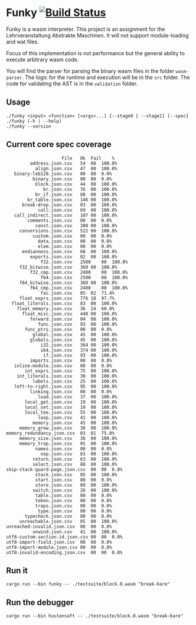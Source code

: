 # Funky [![Build Status](https://travis-ci.org/kper/funky.svg?branch=master)](https://travis-ci.org/kper/funky)

Funky is a wasm interpreter. This project is an assignment for the Lehrveranstaltung Abstrakte Maschinen. It will not support module-loading and wat files.

Focus of this implementation is not performance but the general ability to execute arbitrary wasm code.

You will find the parser for parsing the binary wasm files in the folder `wasm-parser`. The logic for the runtime and execution will be in the `src` folder. The code for validating the AST is in the `validation` folder.

## Usage

```
./funky <input> <function> [<args>...] [--stage0 | --stage1] [--spec]
./funky (-h | --help)
./funky --version
```

## Current core spec coverage

~~~
                     File	Ok	Fail	%
         address.json.csv	54	00	100.0%
           align.json.csv	47	00	100.0%
   binary-leb128.json.csv	00	00	0.0%
          binary.json.csv	00	00	0.0%
           block.json.csv	44	00	100.0%
              br.json.csv	76	00	100.0%
           br_if.json.csv	88	00	100.0%
        br_table.json.csv	146	00	100.0%
      break-drop.json.csv	03	00	100.0%
            call.json.csv	69	00	100.0%
   call_indirect.json.csv	107	00	100.0%
        comments.json.csv	00	00	0.0%
           const.json.csv	300	00	100.0%
     conversions.json.csv	522	00	100.0%
          custom.json.csv	00	00	0.0%
            data.json.csv	00	00	0.0%
            elem.json.csv	00	00	0.0%
      endianness.json.csv	68	00	100.0%
         exports.json.csv	02	00	100.0%
             f32.json.csv	2500	00	100.0%
     f32_bitwise.json.csv	360	00	100.0%
         f32_cmp.json.csv	2400	00	100.0%
             f64.json.csv	2500	00	100.0%
     f64_bitwise.json.csv	360	00	100.0%
         f64_cmp.json.csv	2400	00	100.0%
             fac.json.csv	05	02	71.4%
     float_exprs.json.csv	776	18	97.7%
  float_literals.json.csv	83	00	100.0%
    float_memory.json.csv	36	24	60.0%
      float_misc.json.csv	440	00	100.0%
         forward.json.csv	04	00	100.0%
            func.json.csv	93	00	100.0%
       func_ptrs.json.csv	00	00	0.0%
          global.json.csv	45	00	100.0%
         globals.json.csv	45	00	100.0%
             i32.json.csv	364	00	100.0%
             i64.json.csv	374	00	100.0%
              if.json.csv	93	00	100.0%
         imports.json.csv	00	00	0.0%
   inline-module.json.csv	00	00	0.0%
       int_exprs.json.csv	75	00	100.0%
    int_literals.json.csv	30	00	100.0%
          labels.json.csv	25	00	100.0%
   left-to-right.json.csv	95	00	100.0%
         linking.json.csv	00	00	0.0%
            load.json.csv	37	00	100.0%
       local_get.json.csv	19	00	100.0%
       local_set.json.csv	19	00	100.0%
       local_tee.json.csv	55	00	100.0%
            loop.json.csv	41	00	100.0%
          memory.json.csv	45	00	100.0%
     memory_grow.json.csv	30	00	100.0%
memory_redundancy.json.csv	03	01	75.0%
     memory_size.json.csv	36	00	100.0%
     memory_trap.json.csv	05	00	100.0%
           names.json.csv	00	00	0.0%
             nop.json.csv	83	00	100.0%
          return.json.csv	63	00	100.0%
          select.json.csv	88	00	100.0%
skip-stack-guard-page.json.csv	00	00	0.0%
           stack.json.csv	05	00	100.0%
           start.json.csv	00	00	0.0%
           store.json.csv	09	00	100.0%
          switch.json.csv	26	00	100.0%
           table.json.csv	00	00	0.0%
           token.json.csv	00	00	0.0%
           traps.json.csv	00	00	0.0%
            type.json.csv	00	00	0.0%
       typecheck.json.csv	00	00	0.0%
     unreachable.json.csv	05	00	100.0%
unreached-invalid.json.csv	00	00	0.0%
          unwind.json.csv	41	00	100.0%
utf8-custom-section-id.json.csv	00	00	0.0%
utf8-import-field.json.csv	00	00	0.0%
utf8-import-module.json.csv	00	00	0.0%
utf8-invalid-encoding.json.csv	00	00	0.0%
~~~

## Run it

```
cargo run --bin funky -- ./testsuite/block.0.wasm "break-bare"
```

## Run the debugger

```
cargo run --bin hustensaft -- ./testsuite/block.0.wasm "break-bare"
```
